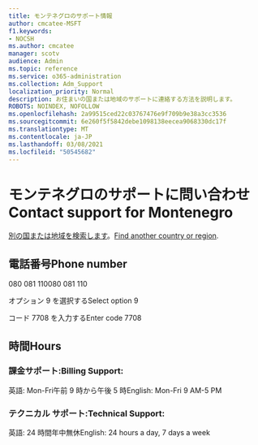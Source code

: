 ```yaml
---
title: モンテネグロのサポート情報
author: cmcatee-MSFT
f1.keywords:
- NOCSH
ms.author: cmcatee
manager: scotv
audience: Admin
ms.topic: reference
ms.service: o365-administration
ms.collection: Adm_Support
localization_priority: Normal
description: お住まいの国または地域のサポートに連絡する方法を説明します。
ROBOTS: NOINDEX, NOFOLLOW
ms.openlocfilehash: 2a99515ced22c03767476e9f709b9e38a3cc3536
ms.sourcegitcommit: 6e260f5f5842debe1098138eecea9068330dc17f
ms.translationtype: MT
ms.contentlocale: ja-JP
ms.lasthandoff: 03/08/2021
ms.locfileid: "50545682"
---
```

# <a name="contact-support-for-montenegro"></a><span data-ttu-id="7b890-103">モンテネグロのサポートに問い合わせ</span><span class="sxs-lookup"><span data-stu-id="7b890-103">Contact support for Montenegro</span></span>

<span data-ttu-id="7b890-104">[別の国または地域を検索します](../contact-support-for-business-products.md)。</span><span class="sxs-lookup"><span data-stu-id="7b890-104">[Find another country or region](../contact-support-for-business-products.md).</span></span>

## <a name="phone-number"></a><span data-ttu-id="7b890-105">電話番号</span><span class="sxs-lookup"><span data-stu-id="7b890-105">Phone number</span></span>
<span data-ttu-id="7b890-106">080 081 110</span><span class="sxs-lookup"><span data-stu-id="7b890-106">080 081 110</span></span>

<span data-ttu-id="7b890-107">オプション 9 を選択する</span><span class="sxs-lookup"><span data-stu-id="7b890-107">Select option 9</span></span>

<span data-ttu-id="7b890-108">コード 7708 を入力する</span><span class="sxs-lookup"><span data-stu-id="7b890-108">Enter code 7708</span></span>

## <a name="hours"></a><span data-ttu-id="7b890-109">時間</span><span class="sxs-lookup"><span data-stu-id="7b890-109">Hours</span></span>
### <a name="billing-support"></a><span data-ttu-id="7b890-110">課金サポート:</span><span class="sxs-lookup"><span data-stu-id="7b890-110">Billing Support:</span></span>

<span data-ttu-id="7b890-111">英語: Mon-Fri午前 9 時から午後 5 時</span><span class="sxs-lookup"><span data-stu-id="7b890-111">English: Mon-Fri 9 AM-5 PM</span></span>

### <a name="technical-support"></a><span data-ttu-id="7b890-112">テクニカル サポート:</span><span class="sxs-lookup"><span data-stu-id="7b890-112">Technical Support:</span></span>

<span data-ttu-id="7b890-113">英語: 24 時間年中無休</span><span class="sxs-lookup"><span data-stu-id="7b890-113">English: 24 hours a day, 7 days a week</span></span>
